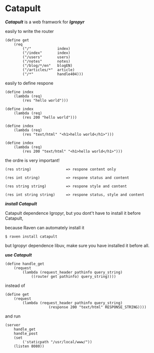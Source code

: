 # Catapult

***Catapult*** is a web framwork for ***Igropyr***



easily to write the router

```
(define get
    (req
        ("/"            index)
        ("/index"       index)
        ("/users"       users)
        ("/notes"       notes)
        ("/blog/*/en"   blogEN)
        ("/articles/*"  article)
        ("/*"           handle404)))
```

easily to define respone

```
(define index
    (lambda (req)
        (res "hello world")))

(define index
    (lambda (req)
        (res 200 "hello world")))

(define index
    (lambda (req)
        (res "text/html" "<h1>hello world</h1>")))
        
(define index
    (lambda (req)
        (res 200 "text/html" "<h1>hello world</h1>")))
```

the ordre is very important!

```
(res string)                => respone content only

(res int string)            => respone status and content

(res string string)         => respone style and content

(res int string string)     => respone status, style and content
```

***install Catapult***

Catapult dependence Igropyr, but you dont't have to install it before Catapult,

because Raven can automately install it

`$ raven install catapult`

but Igropyr dependence libuv, make sure you have installed it before all.

***use Catapult***

```
(define handle_get
    (request
        (lambda (request_header pathinfo query_string)
            ((router get pathinfo) query_string))))
```

instead of

```
(define get
    (request
        (lambda (request_header pathinfo query_string)
                    (response 200 "text/html" RESPONSE_STRING))))
```

and run

```
(server
    handle_get
    handle_post
    (set 
        ('staticpath "/usr/local/www/"))
    (listen 8080))
```
